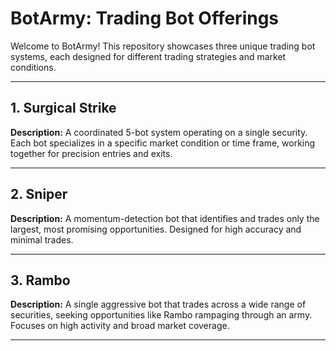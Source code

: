 # BotArmy: Trading Bot Offerings

Welcome to BotArmy! This repository showcases three unique trading bot systems, each designed for different trading strategies and market conditions.

---

## 1. Surgical Strike
**Description:**
A coordinated 5-bot system operating on a single security. Each bot specializes in a specific market condition or time frame, working together for precision entries and exits.


---

## 2. Sniper
**Description:**
A momentum-detection bot that identifies and trades only the largest, most promising opportunities. Designed for high accuracy and minimal trades.


---

## 3. Rambo
**Description:**
A single aggressive bot that trades across a wide range of securities, seeking opportunities like Rambo rampaging through an army. Focuses on high activity and broad market coverage.


---
